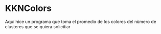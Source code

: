 # KKNColors
Aquí hice un programa que toma el promedio de los colores del nùmero de clusteres que se quiera solicitiar
